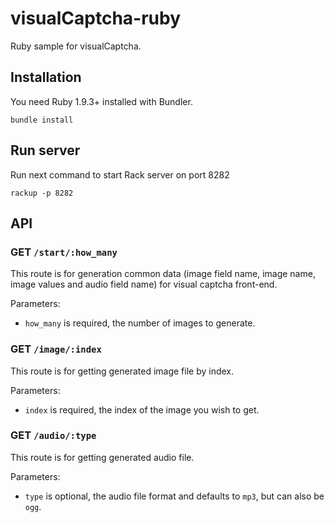visualCaptcha-ruby
==================

Ruby sample for visualCaptcha.


## Installation 

You need Ruby 1.9.3+ installed with Bundler.
```
bundle install
```


## Run server

Run next command to start Rack server on port 8282
```
rackup -p 8282
```


## API

### GET `/start/:how_many`

This route is for generation common data (image field name, image name, image values and audio field name) for visual captcha front-end.

Parameters:

- `how_many` is required, the number of images to generate.

### GET `/image/:index`

This route is for getting generated image file by index. 

Parameters:

- `index` is required, the index of the image you wish to get.

### GET `/audio/:type`

This route is for getting generated audio file.

Parameters:

- `type` is optional, the audio file format and defaults to `mp3`, but can also be `ogg`.
